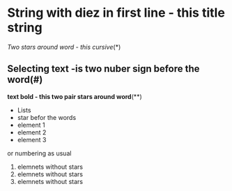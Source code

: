 # String with  diez in first line  - this title string

 *Two stars around word - this cursive*(*) 

## Selecting text -is two nuber sign before the word(#)    

**text bold - this two pair stars around word**(**)

* Lists
* star befor the  words
* element 1
* element 2
* element 3

or numbering as usual
1. elemnets without stars 
2. elemnets without stars 
3. elemnets without stars 

